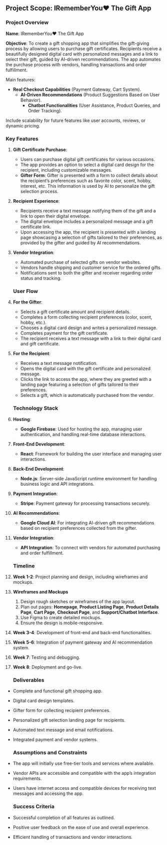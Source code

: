 ## **Project Scope: IRememberYou♥ The Gift App**

### **Project Overview**

**Name**: IRememberYou♥ The Gift App

**Objective**: To create a gift shopping app that simplifies the gift-giving process by allowing users to purchase gift certificates. Recipients receive a beautifully designed digital card with personalized messages and a link to select their gift, guided by AI-driven recommendations. The app automates the purchase process with vendors, handling transactions and order fulfillment.

Main features:

* **Real Checkout Capabilities** (Payment Gateway, Cart System).  
  * **AI-Driven Recommendations** (Product Suggestions Based on User Behavior).  
    * **Chatbot Functionalities** (User Assistance, Product Queries, and Order Tracking).

Include scalability for future features like user accounts, reviews, or dynamic pricing.

### **Key Features**

1. **Gift Certificate Purchase**:  
   * Users can purchase digital gift certificates for various occasions.  
   * The app provides an option to select a digital card design for the recipient, including customizable messages.  
   * **Gifter Form**: Gifter is presented with a form to collect details about the recipient’s preferences such as favorite color, scent, hobby, interest, etc. This information is used by AI to personalize the gift selection process.  
2. **Recipient Experience**:  
   * Recipients receive a text message notifying them of the gift and a link to open their digital envelope.  
   * The digital envelope includes a personalized message and a gift certificate link.  
   * Upon accessing the app, the recipient is presented with a landing page showcasing a selection of gifts tailored to their preferences, as provided by the gifter and guided by AI recommendations.  
3. **Vendor Integration**:  
   * Automated purchase of selected gifts on vendor websites.  
   * Vendors handle shipping and customer service for the ordered gifts.  
   * Notifications sent to both the gifter and receiver regarding order status and tracking.

   ### **User Flow**

1. **For the Gifter**:  
   * Selects a gift certificate amount and recipient details.  
   * Completes a form collecting recipient preferences (color, scent, hobby, etc.).  
   * Chooses a digital card design and writes a personalized message.  
   * Completes payment for the gift certificate.  
   * The recipient receives a text message with a link to their digital card and gift certificate.  
2. **For the Recipient**:  
   * Receives a text message notification.  
   * Opens the digital card with the gift certificate and personalized message.  
   * Clicks the link to access the app, where they are greeted with a landing page featuring a selection of gifts tailored to their preferences.  
   * Selects a gift, which is automatically purchased from the vendor.

   ### **Technology Stack**

1. **Hosting**:  
   * **Google Firebase**: Used for hosting the app, managing user authentication, and handling real-time database interactions.  
2. **Front-End Development**:  
   * **React**: Framework for building the user interface and managing user interactions.  
3. **Back-End Development**:  
   * **Node.js**: Server-side JavaScript runtime environment for handling business logic and API integrations.  
4. **Payment Integration**:  
   * **Stripe**: Payment gateway for processing transactions securely.  
5. **AI Recommendations**:  
   * **Google Cloud AI**: For integrating AI-driven gift recommendations based on recipient preferences collected from the gifter.  
6. **Vendor Integration**:  
   * **API Integration**: To connect with vendors for automated purchasing and order fulfillment.

   ### **Timeline**

1. **Week 1-2**: Project planning and design, including wireframes and mockups.  
2. **Wireframes and Mockups**  
   1. Design rough sketches or wireframes of the app layout.  
   2. Plan out pages: **Homepage**, **Product Listing Page**, **Product Details Page**, **Cart Page**, **Checkout Page**, and **Support/Chatbot Interface**.  
   3. Use Figma to create detailed mockups.  
   4. Ensure the design is mobile-responsive.

3. **Week 3-4**: Development of front-end and back-end functionalities.  
4. **Week 5-6**: Integration of payment gateway and AI recommendation system.  
5. **Week 7**: Testing and debugging.  
6. **Week 8**: Deployment and go-live.

   ### **Deliverables**

* Complete and functional gift shopping app.  
* Digital card design templates.  
* Gifter form for collecting recipient preferences.  
* Personalized gift selection landing page for recipients.  
* Automated text message and email notifications.  
* Integrated payment and vendor systems.

  ### **Assumptions and Constraints**

* The app will initially use free-tier tools and services where available.  
* Vendor APIs are accessible and compatible with the app’s integration requirements.  
* Users have internet access and compatible devices for receiving text messages and accessing the app.

  ### **Success Criteria**

* Successful completion of all features as outlined.  
* Positive user feedback on the ease of use and overall experience.  
* Efficient handling of transactions and vendor interactions.  
  